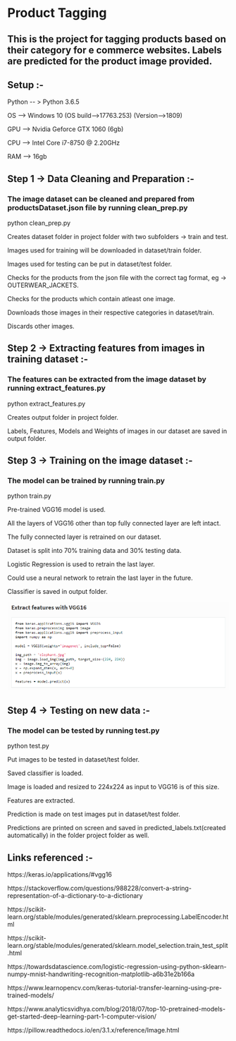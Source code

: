 # Product Tagging

<h2> This is the project for tagging products based on their category for e commerce websites. Labels are predicted for the product image provided. </h2>

<h2> Setup :- </h2>
<p> Python -- > Python 3.6.5 </p>
<p> OS --> Windows 10 (OS build-->17763.253) (Version-->1809) </p>
<p> GPU --> Nvidia Geforce GTX 1060 (6gb) </p>
<p> CPU --> Intel Core i7-8750 @ 2.20GHz </p>
<p> RAM --> 16gb </p>

<h2> Step 1 -> Data Cleaning and Preparation :- </h2>
<h3>The image dataset can be cleaned and prepared from productsDataset.json file by running clean_prep.py</h3>
<p>python clean_prep.py</p>
<p>Creates dataset folder in project folder with two subfolders -> train and test.</p>
<p>Images used for training will be downloaded in dataset/train folder.</p>
<p>Images used for testing can be put in dataset/test folder.</p>
<p>Checks for the products from the json file with the correct tag format, eg -> OUTERWEAR_JACKETS.</p>
<p>Checks for the products which contain atleast one image.</p>
<p>Downloads those images in their respective categories in dataset/train.</p>
<p>Discards other images.</p>

<h2> Step 2 -> Extracting features from images in training dataset :- </h2>
<h3>The features can be extracted from the image dataset by running extract_features.py</h3>
<p>python extract_features.py</p>
<p>Creates output folder in project folder.</p>
<p>Labels, Features, Models and Weights of images in our dataset are saved in output folder.</p>

<h2>Step 3 -> Training on the image dataset :-</h2>
<h3>The model can be trained by running train.py</h3>
<p>python train.py</p>
<p>Pre-trained VGG16 model is used.</p>
<p>All the layers of VGG16 other than top fully connected layer are left intact.</p>
<p>The fully connected layer is retrained on our dataset.</p>
<p>Dataset is split into 70% training data and 30% testing data.</p>
<p>Logistic Regression is used to retrain the last layer.</p>
<p>Could use a neural network to retrain the last layer in the future.</p>
<p>Classifier is saved in output folder.</p>

<img src="extract_features.png">

<h2>Step 4 -> Testing on new data :-</h2>
<h3>The model can be tested by running test.py</h3>
<p>python test.py</p>
<p>Put images to be tested in dataset/test folder.</p>
<p>Saved classifier is loaded.</p>
<p>Image is loaded and resized to 224x224 as input to VGG16 is of this size.</p>
<p>Features are extracted.</p>
<p>Prediction is made on test images put in dataset/test folder.</p>
<p>Predictions are printed on screen and saved in predicted_labels.txt(created automatically) in the folder project folder as well.</p>

<h2> Links referenced :- </h2>
<p>https://keras.io/applications/#vgg16</p>
<p>https://stackoverflow.com/questions/988228/convert-a-string-representation-of-a-dictionary-to-a-dictionary</p>
<p>https://scikit-learn.org/stable/modules/generated/sklearn.preprocessing.LabelEncoder.html</p>
<p>https://scikit-learn.org/stable/modules/generated/sklearn.model_selection.train_test_split.html</p>
<p>https://towardsdatascience.com/logistic-regression-using-python-sklearn-numpy-mnist-handwriting-recognition-matplotlib-a6b31e2b166a</p>
<p>https://www.learnopencv.com/keras-tutorial-transfer-learning-using-pre-trained-models/</p>
<p>https://www.analyticsvidhya.com/blog/2018/07/top-10-pretrained-models-get-started-deep-learning-part-1-computer-vision/</p>
<p>https://pillow.readthedocs.io/en/3.1.x/reference/Image.html</p>

